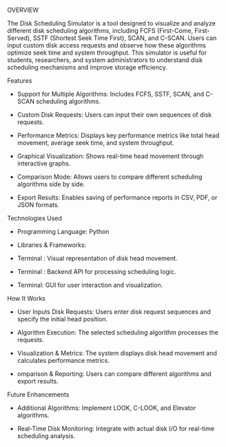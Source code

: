 OVERVIEW

The Disk Scheduling Simulator is a tool designed to visualize and analyze different disk scheduling algorithms, including FCFS (First-Come, First-Served), SSTF (Shortest Seek Time First), SCAN, and C-SCAN. Users can input custom disk access   requests and observe how these algorithms optimize seek time and system throughput. This simulator is useful for students, researchers, and system administrators to understand disk scheduling mechanisms and improve storage efficiency.

Features

 - Support for Multiple Algorithms: Includes FCFS, SSTF, SCAN, and C-SCAN scheduling algorithms.

 - Custom Disk Requests: Users can input their own sequences of disk requests.

 - Performance Metrics: Displays key performance metrics like total head movement, average seek time, and system throughput.

 - Graphical Visualization: Shows real-time head movement through interactive graphs.

 - Comparison Mode: Allows users to compare different scheduling algorithms side by side.

 - Export Results: Enables saving of performance reports in CSV, PDF, or JSON formats.

Technologies Used

- Programming Language: Python

- Libraries & Frameworks:

- Terminal : Visual representation of disk head movement.

- Terminal : Backend API for processing scheduling logic.

- Terminal: GUI for user interaction and visualization.


How It Works

- User Inputs Disk Requests: Users enter disk request sequences and specify the initial head position.

- Algorithm Execution: The selected scheduling algorithm processes the requests.

- Visualization & Metrics: The system displays disk head movement and calculates performance metrics.

- omparison & Reporting: Users can compare different algorithms and export results.

Future Enhancements

- Additional Algorithms: Implement LOOK, C-LOOK, and Elevator algorithms.

- Real-Time Disk Monitoring: Integrate with actual disk I/O for real-time scheduling analysis.

